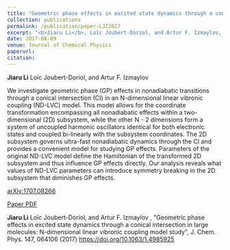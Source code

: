 ```yaml
---
title: "Geometric phase effects in excited state dynamics through a conical intersection in large molecules: N-dimensional linear vibronic coupling model study"
collection: publications
permalink: /publication/paper-LJI2017
excerpt: "<b>Jiaru Li</b>, Loïc Joubert-Doriol, and Artur F. Izmaylov, 2017, <i>J. Chem. Phys.</i> 147, 064106 "
date: 2017-08-09
venue: Journal of Chemical Physics
paperurl: 
citation:
---
```


<b>Jiaru Li</b> Loïc Joubert-Doriol, and Artur F. Izmaylov

We investigate geometric phase (GP) effects in nonadiabatic transitions through a conical intersection (CI) in an N-dimensional linear vibronic coupling (ND-LVC) model. This model allows for the coordinate transformation encompassing all nonadiabatic effects within a two-dimensional (2D) subsystem, while the other N - 2 dimensions form a system of uncoupled harmonic oscillators identical for both electronic states and coupled bi-linearly with the subsystem coordinates. The 2D subsystem governs ultra-fast nonadiabatic dynamics through the CI and provides a convenient model for studying GP effects. Parameters of the original ND-LVC model define the Hamiltonian of the transformed 2D subsystem and thus influence GP effects directly. Our analysis reveals what values of ND-LVC parameters can introduce symmetry breaking in the 2D subsystem that diminishes GP effects.

[arXiv:1707.08266](https://arxiv.org/abs/1707.08266)


[Paper PDF](http://academicpages.github.io/files/paper1.pdf)

<b>Jiaru Li</b> Loïc Joubert-Doriol, and Artur F. Izmaylov , "Geometric phase effects in excited state dynamics through a conical intersection in large molecules: N-dimensional linear vibronic coupling model study", J. Chem. Phys. 147, 064106 (2017) https://doi.org/10.1063/1.4985925
